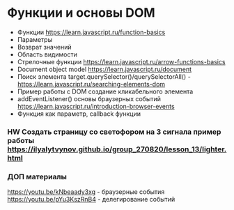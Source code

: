 # Функции и основы DOM
- Функции https://learn.javascript.ru/function-basics
- Параметры
- Возврат значений
- Область видимости
- Стрелочные функции https://learn.javascript.ru/arrow-functions-basics
- Document object model https://learn.javascript.ru/document
- Поиск элемента target.querySelector()/querySelectorAll() - https://learn.javascript.ru/searching-elements-dom
- Пример работы с DOM создание кликабельного элемента
- addEventListener() основы браузерных событий https://learn.javascript.ru/introduction-browser-events
- Функция как параметр, callback функции

### HW Создать страницу со светофором на 3 сигнала пример работы https://ilyalytvynov.github.io/group_270820/lesson_13/lighter.html

### ДОП материалы
https://youtu.be/kNbeaady3xg - браузерные события
https://youtu.be/pYu3KszRnB4 - делегирование событий
